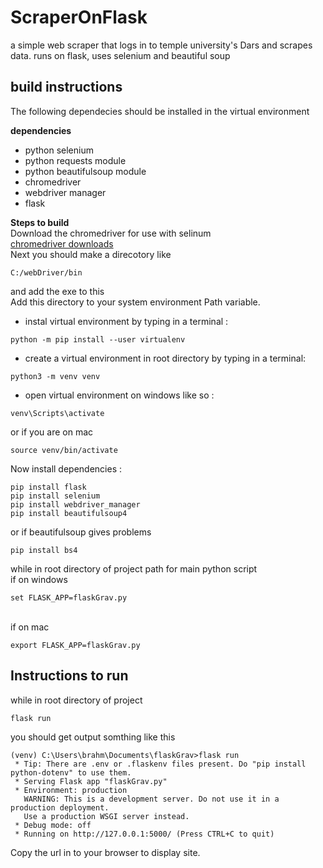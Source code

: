 # ScraperOnFlask
a simple web scraper that logs in to temple university's Dars and scrapes data. runs on flask, uses selenium and beautiful soup


## build instructions 

The following dependecies should be installed in the virtual environment

**dependencies**
- python selenium
- python requests module
- python beautifulsoup module 
- chromedriver
- webdriver manager
- flask 

**Steps to build** 
<br>
Download the chromedriver for use with selinum <br>
[chromedriver downloads](https://chromedriver.chromium.org/downloads)
<br>
Next you should make a direcotory like
~~~
C:/webDriver/bin
~~~
and add the exe to this 
<br>
Add this directory to your system environment Path variable. 

- instal virtual environment by typing in a terminal :
~~~
python -m pip install --user virtualenv
~~~
- create a virtual environment in root directory by typing in a terminal:
~~~
python3 -m venv venv
~~~
- open virtual environment  on windows like so :
~~~
venv\Scripts\activate
~~~
or if you are on mac
~~~
source venv/bin/activate
~~~
Now install dependencies :
~~~
pip install flask
pip install selenium
pip install webdriver_manager
pip install beautifulsoup4
~~~
or if beautifulsoup gives problems 
~~~
pip install bs4
~~~
while in root directory of project path for main python script  <br>
if on windows
~~~
set FLASK_APP=flaskGrav.py
~~~
<br> 
if on mac

~~~
export FLASK_APP=flaskGrav.py
~~~

## Instructions to run
while in root directory of project
~~~
flask run
~~~
you should get output somthing like this
~~~
(venv) C:\Users\brahm\Documents\flaskGrav>flask run
 * Tip: There are .env or .flaskenv files present. Do "pip install python-dotenv" to use them.
 * Serving Flask app "flaskGrav.py"
 * Environment: production
   WARNING: This is a development server. Do not use it in a production deployment.
   Use a production WSGI server instead.
 * Debug mode: off
 * Running on http://127.0.0.1:5000/ (Press CTRL+C to quit)

~~~

Copy the url in to your browser to display site.
